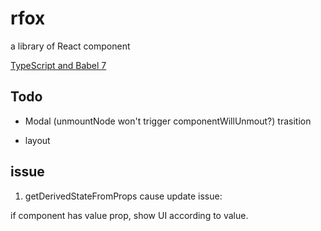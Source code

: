 # rfox
 a library of React component

[TypeScript and Babel 7](https://blogs.msdn.microsoft.com/typescript/2018/08/27/typescript-and-babel-7/)

## Todo
+ Modal (unmountNode won't trigger componentWillUnmout?) 
trasition

+ layout

## issue

1. getDerivedStateFromProps cause update issue:

if component has value prop, show UI according to value.